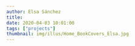 ```yaml
---
author: Elsa Sánchez
title:
date: 2020-04-03 10:01:00
tags: ["projects"]
thumbnail: img/illus/Home_BookCovers_Elsa.jpg
---
```

